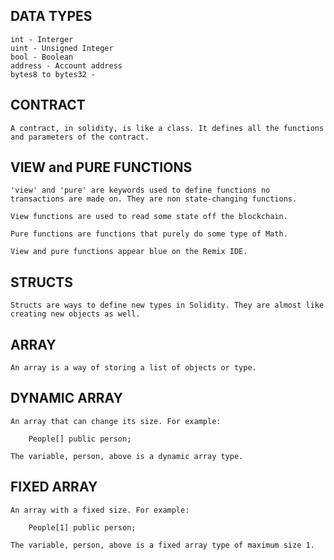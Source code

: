 DATA TYPES
------------------------------------------
```
int - Interger 
uint - Unsigned Integer 
bool - Boolean
address - Account address
bytes8 to bytes32 - 

```


CONTRACT
------------------------------------------
```
A contract, in solidity, is like a class. It defines all the functions and parameters of the contract.

```


VIEW and PURE FUNCTIONS
------------------------------------------
```
'view' and 'pure' are keywords used to define functions no transactions are made on. They are non state-changing functions. 

View functions are used to read some state off the blockchain.

Pure functions are functions that purely do some type of Math.

View and pure functions appear blue on the Remix IDE. 

```

STRUCTS
------------------------------------------
```
Structs are ways to define new types in Solidity. They are almost like creating new objects as well.

```

ARRAY
------------------------------------------
```
An array is a way of storing a list of objects or type.

```

DYNAMIC ARRAY
------------------------------------------
```
An array that can change its size. For example:

    People[] public person;

The variable, person, above is a dynamic array type.

```

FIXED ARRAY
------------------------------------------
```
An array with a fixed size. For example:

    People[1] public person;

The variable, person, above is a fixed array type of maximum size 1.


